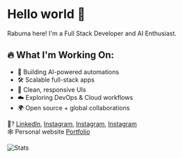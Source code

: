 # Hello world 👋

Rabuma here! I'm a Full Stack Developer and AI Enthusiast.

## 🔥 What I'm Working On:
- 🚀 Building AI-powered automations
- 🛠️ Scalable full-stack apps
- 🎨 Clean, responsive UIs  
- ☁️ Exploring DevOps & Cloud workflows  
- 🌍 Open source + global collaborations  

💬? [LinkedIn](https://linkedin.com/in/rabuma), [Instagram](https://www.instagram.com/_rabuma/), [Instagram](https://www.instagram.com/_rabuma/), [Instagram](https://www.instagram.com/_rabuma/)  
🕸 Personal website [Portfolio](https://rabumaabraham.github.io)

![Stats](https://github-readme-stats.vercel.app/api?username=rabumaabraham&show_icons=true&theme=react) 
